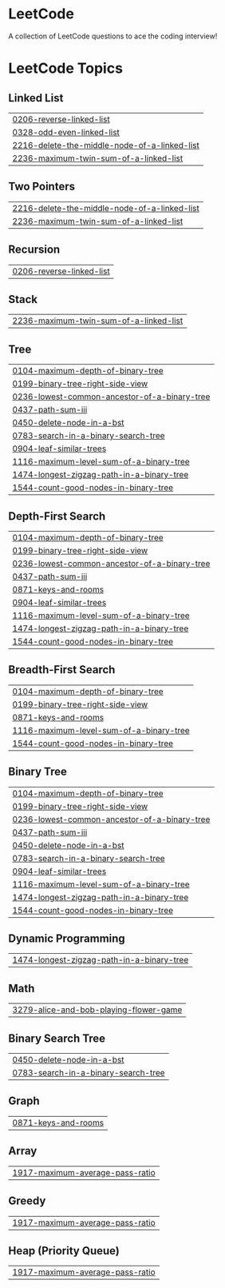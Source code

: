 # LeetCode
A collection of LeetCode questions to ace the coding interview!

<!---LeetCode Topics Start-->
# LeetCode Topics
## Linked List
|  |
| ------- |
| [0206-reverse-linked-list](https://github.com/HomieTomie/LeetCode/tree/master/0206-reverse-linked-list) |
| [0328-odd-even-linked-list](https://github.com/HomieTomie/LeetCode/tree/master/0328-odd-even-linked-list) |
| [2216-delete-the-middle-node-of-a-linked-list](https://github.com/HomieTomie/LeetCode/tree/master/2216-delete-the-middle-node-of-a-linked-list) |
| [2236-maximum-twin-sum-of-a-linked-list](https://github.com/HomieTomie/LeetCode/tree/master/2236-maximum-twin-sum-of-a-linked-list) |
## Two Pointers
|  |
| ------- |
| [2216-delete-the-middle-node-of-a-linked-list](https://github.com/HomieTomie/LeetCode/tree/master/2216-delete-the-middle-node-of-a-linked-list) |
| [2236-maximum-twin-sum-of-a-linked-list](https://github.com/HomieTomie/LeetCode/tree/master/2236-maximum-twin-sum-of-a-linked-list) |
## Recursion
|  |
| ------- |
| [0206-reverse-linked-list](https://github.com/HomieTomie/LeetCode/tree/master/0206-reverse-linked-list) |
## Stack
|  |
| ------- |
| [2236-maximum-twin-sum-of-a-linked-list](https://github.com/HomieTomie/LeetCode/tree/master/2236-maximum-twin-sum-of-a-linked-list) |
## Tree
|  |
| ------- |
| [0104-maximum-depth-of-binary-tree](https://github.com/HomieTomie/LeetCode/tree/master/0104-maximum-depth-of-binary-tree) |
| [0199-binary-tree-right-side-view](https://github.com/HomieTomie/LeetCode/tree/master/0199-binary-tree-right-side-view) |
| [0236-lowest-common-ancestor-of-a-binary-tree](https://github.com/HomieTomie/LeetCode/tree/master/0236-lowest-common-ancestor-of-a-binary-tree) |
| [0437-path-sum-iii](https://github.com/HomieTomie/LeetCode/tree/master/0437-path-sum-iii) |
| [0450-delete-node-in-a-bst](https://github.com/HomieTomie/LeetCode/tree/master/0450-delete-node-in-a-bst) |
| [0783-search-in-a-binary-search-tree](https://github.com/HomieTomie/LeetCode/tree/master/0783-search-in-a-binary-search-tree) |
| [0904-leaf-similar-trees](https://github.com/HomieTomie/LeetCode/tree/master/0904-leaf-similar-trees) |
| [1116-maximum-level-sum-of-a-binary-tree](https://github.com/HomieTomie/LeetCode/tree/master/1116-maximum-level-sum-of-a-binary-tree) |
| [1474-longest-zigzag-path-in-a-binary-tree](https://github.com/HomieTomie/LeetCode/tree/master/1474-longest-zigzag-path-in-a-binary-tree) |
| [1544-count-good-nodes-in-binary-tree](https://github.com/HomieTomie/LeetCode/tree/master/1544-count-good-nodes-in-binary-tree) |
## Depth-First Search
|  |
| ------- |
| [0104-maximum-depth-of-binary-tree](https://github.com/HomieTomie/LeetCode/tree/master/0104-maximum-depth-of-binary-tree) |
| [0199-binary-tree-right-side-view](https://github.com/HomieTomie/LeetCode/tree/master/0199-binary-tree-right-side-view) |
| [0236-lowest-common-ancestor-of-a-binary-tree](https://github.com/HomieTomie/LeetCode/tree/master/0236-lowest-common-ancestor-of-a-binary-tree) |
| [0437-path-sum-iii](https://github.com/HomieTomie/LeetCode/tree/master/0437-path-sum-iii) |
| [0871-keys-and-rooms](https://github.com/HomieTomie/LeetCode/tree/master/0871-keys-and-rooms) |
| [0904-leaf-similar-trees](https://github.com/HomieTomie/LeetCode/tree/master/0904-leaf-similar-trees) |
| [1116-maximum-level-sum-of-a-binary-tree](https://github.com/HomieTomie/LeetCode/tree/master/1116-maximum-level-sum-of-a-binary-tree) |
| [1474-longest-zigzag-path-in-a-binary-tree](https://github.com/HomieTomie/LeetCode/tree/master/1474-longest-zigzag-path-in-a-binary-tree) |
| [1544-count-good-nodes-in-binary-tree](https://github.com/HomieTomie/LeetCode/tree/master/1544-count-good-nodes-in-binary-tree) |
## Breadth-First Search
|  |
| ------- |
| [0104-maximum-depth-of-binary-tree](https://github.com/HomieTomie/LeetCode/tree/master/0104-maximum-depth-of-binary-tree) |
| [0199-binary-tree-right-side-view](https://github.com/HomieTomie/LeetCode/tree/master/0199-binary-tree-right-side-view) |
| [0871-keys-and-rooms](https://github.com/HomieTomie/LeetCode/tree/master/0871-keys-and-rooms) |
| [1116-maximum-level-sum-of-a-binary-tree](https://github.com/HomieTomie/LeetCode/tree/master/1116-maximum-level-sum-of-a-binary-tree) |
| [1544-count-good-nodes-in-binary-tree](https://github.com/HomieTomie/LeetCode/tree/master/1544-count-good-nodes-in-binary-tree) |
## Binary Tree
|  |
| ------- |
| [0104-maximum-depth-of-binary-tree](https://github.com/HomieTomie/LeetCode/tree/master/0104-maximum-depth-of-binary-tree) |
| [0199-binary-tree-right-side-view](https://github.com/HomieTomie/LeetCode/tree/master/0199-binary-tree-right-side-view) |
| [0236-lowest-common-ancestor-of-a-binary-tree](https://github.com/HomieTomie/LeetCode/tree/master/0236-lowest-common-ancestor-of-a-binary-tree) |
| [0437-path-sum-iii](https://github.com/HomieTomie/LeetCode/tree/master/0437-path-sum-iii) |
| [0450-delete-node-in-a-bst](https://github.com/HomieTomie/LeetCode/tree/master/0450-delete-node-in-a-bst) |
| [0783-search-in-a-binary-search-tree](https://github.com/HomieTomie/LeetCode/tree/master/0783-search-in-a-binary-search-tree) |
| [0904-leaf-similar-trees](https://github.com/HomieTomie/LeetCode/tree/master/0904-leaf-similar-trees) |
| [1116-maximum-level-sum-of-a-binary-tree](https://github.com/HomieTomie/LeetCode/tree/master/1116-maximum-level-sum-of-a-binary-tree) |
| [1474-longest-zigzag-path-in-a-binary-tree](https://github.com/HomieTomie/LeetCode/tree/master/1474-longest-zigzag-path-in-a-binary-tree) |
| [1544-count-good-nodes-in-binary-tree](https://github.com/HomieTomie/LeetCode/tree/master/1544-count-good-nodes-in-binary-tree) |
## Dynamic Programming
|  |
| ------- |
| [1474-longest-zigzag-path-in-a-binary-tree](https://github.com/HomieTomie/LeetCode/tree/master/1474-longest-zigzag-path-in-a-binary-tree) |
## Math
|  |
| ------- |
| [3279-alice-and-bob-playing-flower-game](https://github.com/HomieTomie/LeetCode/tree/master/3279-alice-and-bob-playing-flower-game) |
## Binary Search Tree
|  |
| ------- |
| [0450-delete-node-in-a-bst](https://github.com/HomieTomie/LeetCode/tree/master/0450-delete-node-in-a-bst) |
| [0783-search-in-a-binary-search-tree](https://github.com/HomieTomie/LeetCode/tree/master/0783-search-in-a-binary-search-tree) |
## Graph
|  |
| ------- |
| [0871-keys-and-rooms](https://github.com/HomieTomie/LeetCode/tree/master/0871-keys-and-rooms) |
## Array
|  |
| ------- |
| [1917-maximum-average-pass-ratio](https://github.com/HomieTomie/LeetCode/tree/master/1917-maximum-average-pass-ratio) |
## Greedy
|  |
| ------- |
| [1917-maximum-average-pass-ratio](https://github.com/HomieTomie/LeetCode/tree/master/1917-maximum-average-pass-ratio) |
## Heap (Priority Queue)
|  |
| ------- |
| [1917-maximum-average-pass-ratio](https://github.com/HomieTomie/LeetCode/tree/master/1917-maximum-average-pass-ratio) |
<!---LeetCode Topics End-->
